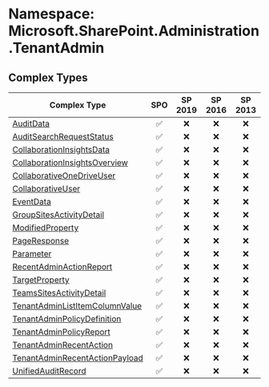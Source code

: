 # Namespace: Microsoft.SharePoint.Administration.TenantAdmin

## Complex Types

Complex Type | SPO | SP 2019 | SP 2016 | SP 2013
----------|:---:|:-------:|:-------:|:-------:
[AuditData](./ComplexTypes/AuditData.md) | ✅ | ❌ | ❌ | ❌
[AuditSearchRequestStatus](./ComplexTypes/AuditSearchRequestStatus.md) | ✅ | ❌ | ❌ | ❌
[CollaborationInsightsData](./ComplexTypes/CollaborationInsightsData.md) | ✅ | ❌ | ❌ | ❌
[CollaborationInsightsOverview](./ComplexTypes/CollaborationInsightsOverview.md) | ✅ | ❌ | ❌ | ❌
[CollaborativeOneDriveUser](./ComplexTypes/CollaborativeOneDriveUser.md) | ✅ | ❌ | ❌ | ❌
[CollaborativeUser](./ComplexTypes/CollaborativeUser.md) | ✅ | ❌ | ❌ | ❌
[EventData](./ComplexTypes/EventData.md) | ✅ | ❌ | ❌ | ❌
[GroupSitesActivityDetail](./ComplexTypes/GroupSitesActivityDetail.md) | ✅ | ❌ | ❌ | ❌
[ModifiedProperty](./ComplexTypes/ModifiedProperty.md) | ✅ | ❌ | ❌ | ❌
[PageResponse](./ComplexTypes/PageResponse.md) | ✅ | ❌ | ❌ | ❌
[Parameter](./ComplexTypes/Parameter.md) | ✅ | ❌ | ❌ | ❌
[RecentAdminActionReport](./ComplexTypes/RecentAdminActionReport.md) | ✅ | ❌ | ❌ | ❌
[TargetProperty](./ComplexTypes/TargetProperty.md) | ✅ | ❌ | ❌ | ❌
[TeamsSitesActivityDetail](./ComplexTypes/TeamsSitesActivityDetail.md) | ✅ | ❌ | ❌ | ❌
[TenantAdminListItemColumnValue](./ComplexTypes/TenantAdminListItemColumnValue.md) | ✅ | ❌ | ❌ | ❌
[TenantAdminPolicyDefinition](./ComplexTypes/TenantAdminPolicyDefinition.md) | ✅ | ❌ | ❌ | ❌
[TenantAdminPolicyReport](./ComplexTypes/TenantAdminPolicyReport.md) | ✅ | ❌ | ❌ | ❌
[TenantAdminRecentAction](./ComplexTypes/TenantAdminRecentAction.md) | ✅ | ❌ | ❌ | ❌
[TenantAdminRecentActionPayload](./ComplexTypes/TenantAdminRecentActionPayload.md) | ✅ | ❌ | ❌ | ❌
[UnifiedAuditRecord](./ComplexTypes/UnifiedAuditRecord.md) | ✅ | ❌ | ❌ | ❌